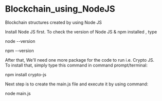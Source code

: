 # Blockchain_using_NodeJS
Blockchain structures created by using Node JS


Install Node JS first. To check the version of Node JS & npm installed , type

node --version

npm --version


After that, We'll need one more package for the code to run i.e. Crypto JS.
To install that, simply type this command in command prompt/terminal:

npm install crypto-js

Next step is to create the main.js file and execute it by using command:

node main.js
